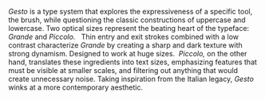 *Gesto* is a type system that explores the expressiveness of a specific tool, the brush, while questioning the classic constructions of uppercase and lowercase. Two optical sizes represent the beating heart of the typeface: *Grande* and *Piccolo.* 
 Thin entry and exit strokes combined with a low contrast characterize *Grande* by creating a sharp and dark texture with strong dynamism. Designed to work at huge sizes. 
 *Piccolo,* on the other hand, translates these ingredients into text sizes, emphasizing features that must be visible at smaller scales, and filtering out anything that would create unnecessary noise. Taking inspiration from the Italian legacy, *Gesto* winks at a more contemporary aesthetic.